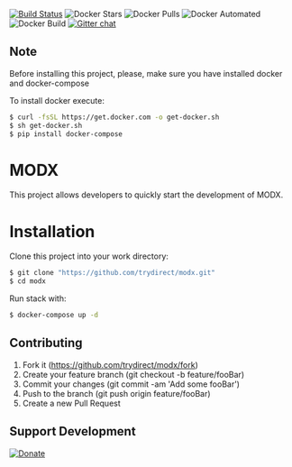 [![Build Status](https://travis-ci.com/trydirect/modx.svg?branch=master)](https://travis-ci.com/trydirect/modx)
![Docker Stars](https://img.shields.io/docker/stars/trydirect/modx.svg)
![Docker Pulls](https://img.shields.io/docker/pulls/trydirect/modx.svg)
![Docker Automated](https://img.shields.io/docker/cloud/automated/trydirect/modx.svg)
![Docker Build](https://img.shields.io/docker/cloud/build/trydirect/modx.svg)
[![Gitter chat](https://badges.gitter.im/trydirect/community.png)](https://gitter.im/try-direct/community)

## Note
Before installing this project, please, make sure you have installed docker and docker-compose

To install docker execute: 
```sh
$ curl -fsSL https://get.docker.com -o get-docker.sh
$ sh get-docker.sh
$ pip install docker-compose
```

# MODX
This project allows developers to quickly start the development of MODX.

# Installation
Clone this project into your work directory:
```sh
$ git clone "https://github.com/trydirect/modx.git"
$ cd modx
```
Run stack with:
```sh
$ docker-compose up -d
```
## Contributing

1. Fork it (https://github.com/trydirect/modx/fork)
2. Create your feature branch (git checkout -b feature/fooBar)
3. Commit your changes (git commit -am 'Add some fooBar')
4. Push to the branch (git push origin feature/fooBar)
5. Create a new Pull Request

## Support Development

[![Donate](https://img.shields.io/badge/Donate-PayPal-green.svg)](https://www.paypal.com/cgi-bin/webscr?cmd=_s-xclick&hosted_button_id=2BH8ED2AUU2RL)
